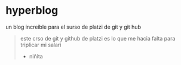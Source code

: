 # hyperblog
un blog increible para el surso de platzi de git y git hub
 
 > este crso de git y github de platzi es lo que me hacia falta para triplicar mi salari 
 >- niñita